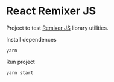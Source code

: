 # React Remixer JS

Project to test [Remixer JS](https://github.com/siteremix/RemixerJS) library utilities.

Install dependences

`yarn`

Run project

`yarn start`
